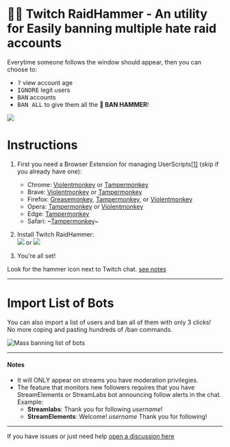 # 🧑‍⚖️ Twitch RaidHammer - An utility for Easily banning multiple hate raid accounts
Everytime someone follows the window should appear, then you can choose to:
- <kbd>?</kbd> view account age
- <kbd>IGNORE</kbd> legit users
- <kbd>BAN</kbd> accounts
- <kbd>BAN ALL</kbd> to give them all the **🚷 BAN HAMMER**!

![](https://user-images.githubusercontent.com/3372598/134840805-af6eef0e-898e-4b74-867e-add1f53edc93.gif)  

# Instructions


1. First you need a Browser Extension for managing UserScripts[[1]][userscrips_faq] (skip if you already have one):  
   * Chrome: [Violentmonkey][chrome_violentmonkey] or [Tampermonkey][chrome_tampermonkey]
   * Brave: [Violentmonkey][chrome_violentmonkey] or [Tampermonkey][chrome_tampermonkey]
   * Firefox: [Greasemonkey][firefox_greasemonkey], [Tampermonkey][firefox_tampermonkey], or [Violentmonkey][firefox_violentmonkey]  
   * Opera: [Tampermonkey][opera_tampermonkey] or [Violentmonkey][opera_violentmonkey]   
   * Edge: [Tampermonkey][edge_tampermonkey]  
   * Safari: ~[Tampermonkey][safari_tampermonkey]~ 
    
1. Install Twitch RaidHammer:  
  [![][greasyfork_icon]][greasyfork_url] or [![][openuserjs_icon]][openuserjs_url]

1. You're all set!
 
Look for the hammer icon next to Twitch chat. [see notes](#notes)

----

# Import List of Bots

You can also import a list of users and ban all of them with only 3 clicks!  
No more coping and pasting hundreds of /ban commands.

![Mass banning list of bots](https://user-images.githubusercontent.com/3372598/165885461-a997f0f1-e880-4390-8b9e-77a95e707833.gif)


----
#### Notes

- It will ONLY appear on streams you have moderation privilegies.
- The feature that monitors new followers requires that you have StreamElements or StreamLabs bot announcing follow alerts in the chat.  
    Example:
    - **Streamlabs**: Thank you for following *username*!
    - **StreamElements**: Welcome! *username* Thank you for following!
            
----

If you have issues or just need help [open a discussion here](https://github.com/victornpb/twitch-mass-ban/discussions)


<!-- links -->
  [userscrips_faq]: https://en.wikipedia.org/wiki/Userscript
  [greasyfork_icon]: https://user-images.githubusercontent.com/3372598/166113712-1bc3d654-1342-4f1e-9845-21c3b21524b1.png
  [openuserjs_icon]: https://user-images.githubusercontent.com/3372598/166113714-5a2ede39-8d66-43a8-b5da-8f1897cb3121.png
  
  [chrome_violentmonkey]: https://chrome.google.com/webstore/detail/violent-monkey/jinjaccalgkegednnccohejagnlnfdag
  [chrome_tampermonkey]: https://chrome.google.com/webstore/detail/tampermonkey/dhdgffkkebhmkfjojejmpbldmpobfkfo
  [firefox_greasemonkey]: https://addons.mozilla.org/firefox/addon/greasemonkey/
  [firefox_tampermonkey]: https://addons.mozilla.org/firefox/addon/tampermonkey/
  [firefox_violentmonkey]: https://addons.mozilla.org/firefox/addon/violentmonkey/
  [safari_tampermonkey]: https://github.com/victornpb/undiscord/issues/91#issuecomment-654514364
  [edge_tampermonkey]: https://microsoftedge.microsoft.com/addons/detail/tampermonkey/iikmkjmpaadaobahmlepeloendndfphd
  [opera_tampermonkey]: https://addons.opera.com/extensions/details/tampermonkey-beta/
  [opera_violentmonkey]: https://addons.opera.com/extensions/details/violent-monkey/

<!-- Download links -->
  [greasyfork_url]: <https://greasyfork.org/en/scripts/432982-twitchmassban-easily-ban-hate-raid-accounts> "Get Twitch RaidHammer from GreasyFork"
  [openuserjs_url]: <https://openuserjs.org/scripts/victornpb/TwitchMassBan_-_Easily_ban_hate_raid_accounts> "Get Twitch RaidHammer from OpenUserJS"
